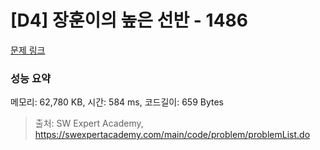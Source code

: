 # [D4] 장훈이의 높은 선반 - 1486 

[문제 링크](https://swexpertacademy.com/main/code/problem/problemDetail.do?contestProbId=AV2b7Yf6ABcBBASw) 

### 성능 요약

메모리: 62,780 KB, 시간: 584 ms, 코드길이: 659 Bytes



> 출처: SW Expert Academy, https://swexpertacademy.com/main/code/problem/problemList.do